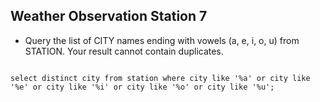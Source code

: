 ## Weather Observation Station 7

- Query the list of CITY names ending with vowels (a, e, i, o, u) from STATION. Your result cannot contain duplicates.

```

select distinct city from station where city like '%a' or city like '%e' or city like '%i' or city like '%o' or city like '%u';

```